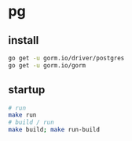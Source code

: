 # pg

## install

```bash
go get -u gorm.io/driver/postgres
go get -u gorm.io/gorm
```

## startup

```bash
# run
make run
# build / run
make build; make run-build
```
